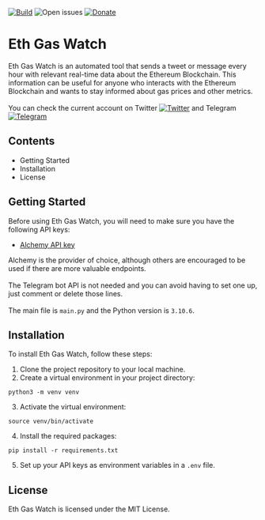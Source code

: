 [![Build](https://github.com/Gridddd/eth-gas-watch/actions/workflows/python-app.yml/badge.svg?branch=main)](https://github.com/Gridddd/eth-gas-watch/actions/workflows/python-app.yml) ![Open issues](https://img.shields.io/github/issues-raw/Gridddd/eth-gas-watch?color=red&label=Open%20Issues) [![Donate](https://img.shields.io/static/v1?label=Donate&message=Ethereum&color=3C3C3D&logo=ethereum)](https://etherscan.io/address/0x5F4a5E69248f6580c438B31AEdC648e518bD9828)




# Eth Gas Watch

Eth Gas Watch is an automated tool that sends a tweet or message every hour with relevant real-time data about the Ethereum Blockchain. This information can be useful for anyone who interacts with the Ethereum Blockchain and wants to stay informed about gas prices and other metrics.\
\
You can check the current account on Twitter [![Twitter](https://img.shields.io/twitter/follow/ethgaswatch?style=social)](https://twitter.com/ethgaswatch) and Telegram [![Telegram](https://img.shields.io/badge/Join-Telegram-blue.svg?logo=telegram)](https://t.me/ethgaswatch)



## Contents
- Getting Started
- Installation
- License

## Getting Started
Before using Eth Gas Watch, you will need to make sure you have the following API keys:

- [Alchemy API key](https://www.alchemy.com/)


Alchemy is the provider of choice, although others are encouraged to be used if there are more valuable endpoints.\
\
The Telegram bot API is not needed and you can avoid having to set one up, just comment or delete those lines.\
\
The main file is `main.py` and the Python version is `3.10.6`.

## Installation

To install Eth Gas Watch, follow these steps:

1. Clone the project repository to your local machine.
2. Create a virtual environment in your project directory:

```
python3 -m venv venv
```
3. Activate the virtual environment:
```
source venv/bin/activate
```
4. Install the required packages:
```
pip install -r requirements.txt
```
5. Set up your API keys as environment variables in a `.env` file.

## License
Eth Gas Watch is licensed under the MIT License.





